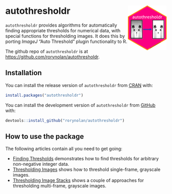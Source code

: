 
<!-- index.md is generated from index.Rmd. Please edit that file -->

# autothresholdr <img src="man/figures/logo.png" align="right" height=140/>

`autothresholdr` provides algorithms for automatically finding
appropriate thresholds for numerical data, with special functions for
thresholding images. It does this by porting *ImageJ* “Auto Threshold”
plugin functionality to R.

The github repo of `autothresholdr` is at
<https://github.com/rorynolan/autothresholdr>.

## Installation

You can install the release version of `autothresholdr` from
[CRAN](https://CRAN.R-project.org/package=autothresholdr) with:

``` r
install.packages("autothresholdr")
```

You can install the development version of `autothresholdr` from
[GitHub](https://github.com/rorynolan/autothresholdr/) with:

``` r
devtools::install_github("rorynolan/autothresholdr")
```

## How to use the package

The following articles contain all you need to get going:

  - [Finding
    Thresholds](https://rorynolan.github.io/autothresholdr/articles/finding-thresholds.html)
    demonstrates how to find thresholds for arbitrary non-negative
    integer data.
  - [Thresholding
    Images](https://rorynolan.github.io/autothresholdr/articles/thresholding-images.html)
    shows how to threshold single-frame, grayscale images.
  - [Thresholding Image
    Stacks](https://rorynolan.github.io/autothresholdr/articles/thresholding-image-stacks.html)
    shows a couple of approaches for thresholding multi-frame, grayscale
    images.
